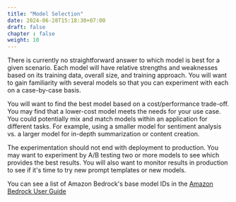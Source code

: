 ```yaml
---
title: "Model Selection"
date: 2024-06-28T15:18:30+07:00
draft: false
chapter : false
weight: 10
---
```


There is currently no straightforward answer to which model is best for a given scenario. Each model will have relative strengths and weaknesses based on its training data, overall size, and training approach. You will want to gain familiarity with several models so that you can experiment with each on a case-by-case basis.

You will want to find the best model based on a cost/performance trade-off. You may find that a lower-cost model meets the needs for your use case. You could potentially mix and match models within an application for different tasks. For example, using a smaller model for sentiment analysis vs. a larger model for in-depth summarization or content creation.

The experimentation should not end with deployment to production. You may want to experiment by A/B testing two or more models to see which provides the best results. You will also want to monitor results in production to see if it's time to try new prompt templates or new models.

You can see a list of Amazon Bedrock's base model IDs in the [Amazon Bedrock User Guide](https://docs.aws.amazon.com/bedrock/latest/userguide/model-ids-arns.html)